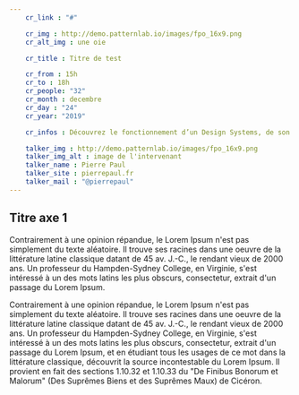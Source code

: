 ```yaml
---
    cr_link : "#"

    cr_img : http://demo.patternlab.io/images/fpo_16x9.png
    cr_alt_img : une oie

    cr_title : Titre de test

    cr_from : 15h
    cr_to : 18h
    cr_people: "32"
    cr_month : decembre
    cr_day : "24"
    cr_year: "2019"

    cr_infos : Découvrez le fonctionnement d’un Design Systems, de son installation a sa personna...

    talker_img : http://demo.patternlab.io/images/fpo_16x9.png
    talker_img_alt : image de l'intervenant
    talker_name : Pierre Paul
    talker_site : pierrepaul.fr
    talker_mail : "@pierrepaul"
---
```

 
## Titre axe 1

Contrairement à une opinion répandue, le Lorem Ipsum n'est pas simplement du texte aléatoire. Il trouve ses racines dans une oeuvre de la littérature latine classique datant de 45 av. J.-C., le rendant vieux de 2000 ans. Un professeur du Hampden-Sydney College, en Virginie, s'est intéressé à un des mots latins les plus obscurs, consectetur, extrait d'un passage du Lorem Ipsum.

Contrairement à une opinion répandue, le Lorem Ipsum n'est pas simplement du texte aléatoire. Il trouve ses racines dans une oeuvre de la littérature latine classique datant de 45 av. J.-C., le rendant vieux de 2000 ans. Un professeur du Hampden-Sydney College, en Virginie, s'est intéressé à un des mots latins les plus obscurs, consectetur, extrait d'un passage du Lorem Ipsum, et en étudiant tous les usages de ce mot dans la littérature classique, découvrit la source incontestable du Lorem Ipsum. Il provient en fait des sections 1.10.32 et 1.10.33 du "De Finibus Bonorum et Malorum" (Des Suprêmes Biens et des Suprêmes Maux) de Cicéron.